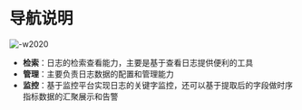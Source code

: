 # 导航说明

![-w2020](media/15774215010910.jpg)

* **检索**：日志的检索查看能力，主要是基于查看日志提供便利的工具
* **管理**：主要负责日志数据的配置和管理能力
* **监控**：基于监控平台实现日志的关键字监控，还可以基于提取后的字段做时序指标数据的汇聚展示和告警
